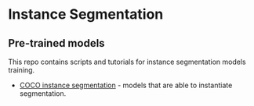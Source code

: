 # Instance Segmentation

## Pre-trained models

This repo contains scripts and tutorials for instance segmentation models training.

* [COCO instance segmentation](model_templates/coco-instance-segmentation/readme.md) - models that are able to instantiate segmentation.
